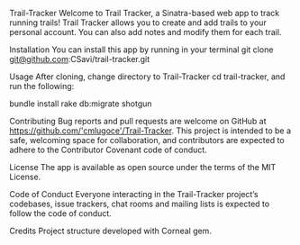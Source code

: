 Trail-Tracker
Welcome to Trail Tracker, a Sinatra-based web app to track running trails! Trail Tracker allows you to create and add trails to your personal account. You can also add notes and modify them for each trail.

Installation
You can install this app by running in your terminal git clone git@github.com:CSavi/trail-tracker.git

Usage
After cloning, change directory to Trail-Tracker cd trail-tracker, and run the following:

bundle install
rake db:migrate
shotgun

Contributing
Bug reports and pull requests are welcome on GitHub at https://github.com/'cmlugoce'/Trail-Tracker. This project is intended to be a safe, welcoming space for collaboration, and contributors are expected to adhere to the Contributor Covenant code of conduct.

License
The app is available as open source under the terms of the MIT License.

Code of Conduct
Everyone interacting in the Trail-Tracker project’s codebases, issue trackers, chat rooms and mailing lists is expected to follow the code of conduct.

Credits
Project structure developed with Corneal gem.
